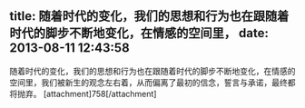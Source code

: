 title: 随着时代的变化，我们的思想和行为也在跟随着时代的脚步不断地变化，在情感的空间里，
date: 2013-08-11 12:43:58
---

随着时代的变化，我们的思想和行为也在跟随着时代的脚步不断地变化，在情感的空间里，我们被新生的观念左右着，从而偏离了最初的信念，誓言与承诺，最终都将抛弃。
[attachment]758[/attachment]